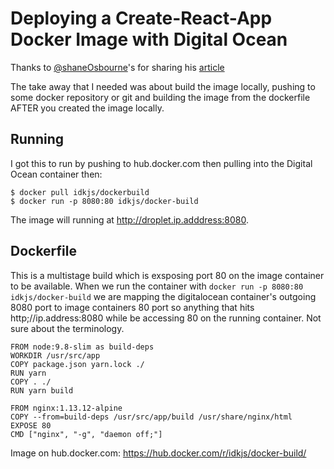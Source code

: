 # Deploying a Create-React-App Docker Image with Digital Ocean

Thanks to [@shaneOsbourne](https://twitter.com/shaneosbourne?lang=en)'s for sharing his [article](https://medium.com/@shakyShane/lets-talk-about-docker-artifacts-27454560384f)

The take away that I needed was about build the image locally, pushing to some docker repository or git and building the image from the dockerfile AFTER you created the image locally.

## Running

I got this to run by pushing to hub.docker.com then pulling into the Digital Ocean container then:

```
$ docker pull idkjs/dockerbuild
$ docker run -p 8080:80 idkjs/docker-build
```

The image will running at http://droplet.ip.adddress:8080.

## Dockerfile

This is a multistage build which is exsposing port 80 on the image container to be available. When we run the container with `docker run -p 8080:80 idkjs/docker-build` we are mapping the digitalocean container's outgoing 8080 port to image containers 80 port so anything that hits http;//ip.address:8080 while be accessing 80 on the running container. Not sure about the terminology.

```
FROM node:9.8-slim as build-deps
WORKDIR /usr/src/app
COPY package.json yarn.lock ./
RUN yarn
COPY . ./
RUN yarn build

FROM nginx:1.13.12-alpine
COPY --from=build-deps /usr/src/app/build /usr/share/nginx/html
EXPOSE 80
CMD ["nginx", "-g", "daemon off;"]
```

Image on hub.docker.com: https://hub.docker.com/r/idkjs/docker-build/
